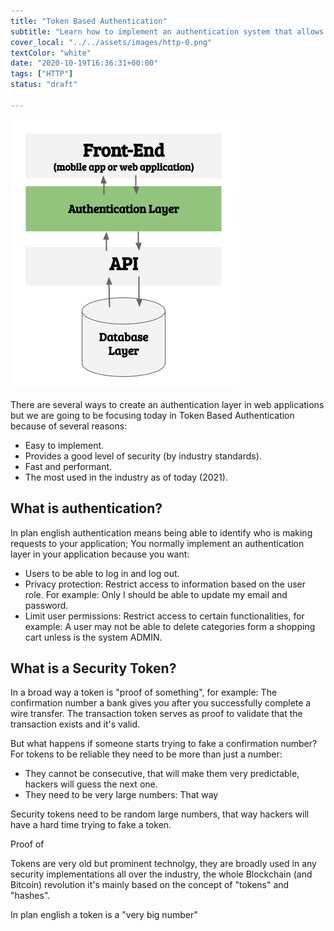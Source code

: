 ```yaml
---
title: "Token Based Authentication"
subtitle: "Learn how to implement an authentication system that allows users to log in and log out from your web app and API"
cover_local: "../../assets/images/http-0.png"
textColor: "white"
date: "2020-10-19T16:36:31+00:00"
tags: ["HTTP"]
status: "draft"

---
```


![Authentication Layer API](../../assets/images/authentication.png)

There are several ways to create an authentication layer in web applications but we are going to be focusing today in Token Based Authentication because of several reasons:

- Easy to implement.
- Provides a good level of security (by industry standards).
- Fast and performant.
- The most used in the industry as of today (2021).

## What is authentication?

In plan english authentication means being able to identify who is making requests to your application; You normally implement an authentication layer in your application because you want:

- Users to be able to log in and log out.
- Privacy protection: Restrict access to information based on the user role. For example: Only I should be able to update my email and password.
- Limit user permissions: Restrict access to certain functionalities, for example: A user may not be able to delete categories form a shopping cart unless is the system ADMIN.

## What is a Security Token?

In a broad way a token is "proof of something", for example: The confirmation number a bank gives you after you successfully complete a wire transfer. The transaction token serves as proof to validate that the transaction exists and it's valid.

But what happens if someone starts trying to fake a confirmation number? For tokens to be reliable they need to be more than just a number:

- They cannot be consecutive, that will make them very predictable, hackers will guess the next one.
- They need to be very large numbers: That way 

Security tokens need to be random large numbers, that way hackers will have a hard time trying to fake a token.

Proof of 

Tokens are very old but prominent technolgy, they are broadly used in any security implementations all over the industry, the whole Blockchain (and Bitcoin) revolution it's mainly based on the concept of "tokens" and "hashes".

In plan english a token is a "very big number"

